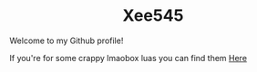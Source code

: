<h1 align="center">Xee545</h1>

Welcome to my Github profile!

If you're for some crappy lmaobox luas you can find them [Here](https://github.com/Xee545/lmaobox-luas)
